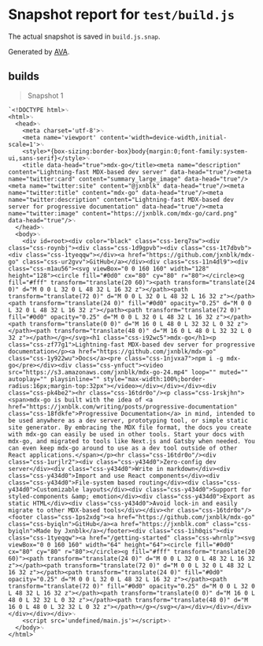 # Snapshot report for `test/build.js`

The actual snapshot is saved in `build.js.snap`.

Generated by [AVA](https://ava.li).

## builds

> Snapshot 1

    `<!DOCTYPE html>␊
    <html>␊
      <head>␊
        <meta charset='utf-8'>␊
        <meta name='viewport' content='width=device-width,initial-scale=1'>␊
        <style>*{box-sizing:border-box}body{margin:0;font-family:system-ui,sans-serif}</style>␊
        <title data-head="true">mdx-go</title><meta name="description" content="Lightning-fast MDX-based dev server" data-head="true"/><meta name="twitter:card" content="summary_large_image" data-head="true"/><meta name="twitter:site" content="@jxnblk" data-head="true"/><meta name="twitter:title" content="mdx-go" data-head="true"/><meta name="twitter:description" content="Lightning-fast MDX-based dev server for progressive documentation" data-head="true"/><meta name="twitter:image" content="https://jxnblk.com/mdx-go/card.png" data-head="true"/>␊
      </head>␊
      <body>␊
        <div id=root><div color="black" class="css-1erq7sw"><div class="css-roynbj"><div class="css-1d9gpvb"><div class="css-1t7dbvb"><div class="css-1tyeqqw"></div><a href="https://github.com/jxnblk/mdx-go" class="css-ur2gvv">GitHub</a></div><div class="css-11n4dl9"><div class="css-m1au56"><svg viewBox="0 0 160 160" width="128" height="128"><circle fill="#0d0" cx="80" cy="80" r="80"></circle><g fill="#fff" transform="translate(20 60)"><path transform="translate(24 0)" d="M 0 0 L 32 0 L 48 32 L 16 32 z"></path><path transform="translate(72 0)" d="M 0 0 L 32 0 L 48 32 L 16 32 z"></path><path transform="translate(24 0)" fill="#0d0" opacity="0.25" d="M 0 0 L 32 0 L 48 32 L 16 32 z"></path><path transform="translate(72 0)" fill="#0d0" opacity="0.25" d="M 0 0 L 32 0 L 48 32 L 16 32 z"></path><path transform="translate(0 0)" d="M 16 0 L 48 0 L 32 32 L 0 32 z"></path><path transform="translate(48 0)" d="M 16 0 L 48 0 L 32 32 L 0 32 z"></path></g></svg><h1 class="css-i92wc5">mdx-go</h1><p class="css-zf77g1">Lightning-fast MDX-based dev server for progressive documentation</p><a href="https://github.com/jxnblk/mdx-go" class="css-1y922wu">Docs</a><pre class="css-1njvxa7">npm i -g mdx-go</pre></div><div class="css-ynfuct"><video src="https://s3.amazonaws.com/jxnblk/mdx-go-24.mp4" loop="" muted="" autoplay="" playsinline="" style="max-width:100%;border-radius:16px;margin-top:32px"></video></div></div></div><div class="css-pk4be2"><hr class="css-16tdr0o"/><p class="css-1rskjhn"><span>mdx-go is built with the idea of <a href="https://jxnblk.com/writing/posts/progressive-documentation" class="css-18fdkfe">Progressive Documentation</a> in mind, intended to be used anywhere as a dev server, prototyping tool, or simple static site generator. By embracing the MDX file format, the docs you create with mdx-go can easily be used in other tools. Start your docs with mdx-go, and migrated to tools like Next.js and Gatsby when needed. You can even keep mdx-go around to use as a dev tool outside of other React applications.</span></p><hr class="css-16tdr0o"/><div class="css-1urjlr2"><div class="css-y434d0">Zero-config dev server</div><div class="css-y434d0">Write in markdown</div><div class="css-y434d0">Import and use React components</div><div class="css-y434d0">File-system based routing</div><div class="css-y434d0">Customizable layouts</div><div class="css-y434d0">Support for styled-components &amp; emotion</div><div class="css-y434d0">Export as static HTML</div><div class="css-y434d0">Avoid lock-in and easily migrate to other MDX-based tools</div></div><hr class="css-16tdr0o"/><footer class="css-1ps2xdg"><a href="https://github.com/jxnblk/mdx-go" class="css-byiqln">GitHub</a><a href="https://jxnblk.com" class="css-byiqln">Made by Jxnblk</a></footer><div class="css-1ih0qis"><div class="css-1tyeqqw"><a href="/getting-started" class="css-whrnlp"><svg viewBox="0 0 160 160" width="64" height="64"><circle fill="#0d0" cx="80" cy="80" r="80"></circle><g fill="#fff" transform="translate(20 60)"><path transform="translate(24 0)" d="M 0 0 L 32 0 L 48 32 L 16 32 z"></path><path transform="translate(72 0)" d="M 0 0 L 32 0 L 48 32 L 16 32 z"></path><path transform="translate(24 0)" fill="#0d0" opacity="0.25" d="M 0 0 L 32 0 L 48 32 L 16 32 z"></path><path transform="translate(72 0)" fill="#0d0" opacity="0.25" d="M 0 0 L 32 0 L 48 32 L 16 32 z"></path><path transform="translate(0 0)" d="M 16 0 L 48 0 L 32 32 L 0 32 z"></path><path transform="translate(48 0)" d="M 16 0 L 48 0 L 32 32 L 0 32 z"></path></g></svg></a></div></div></div></div></div></div>␊
        <script src='undefined/main.js'></script>␊
      </body>␊
    </html>`
